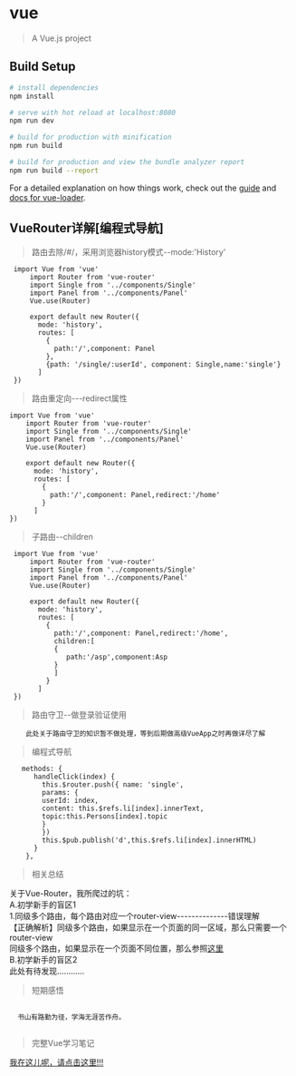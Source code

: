 # vue

> A Vue.js project

## Build Setup

``` bash
# install dependencies
npm install

# serve with hot reload at localhost:8080
npm run dev

# build for production with minification
npm run build

# build for production and view the bundle analyzer report
npm run build --report
```

For a detailed explanation on how things work, check out the [guide](http://vuejs-templates.github.io/webpack/) and [docs for vue-loader](http://vuejs.github.io/vue-loader).
## VueRouter详解[编程式导航]
>路由去除/#/，采用浏览器history模式--mode:'History'
```bush
 import Vue from 'vue'
     import Router from 'vue-router'
     import Single from '../components/Single'
     import Panel from '../components/Panel'
     Vue.use(Router)
     
     export default new Router({
       mode: 'history',
       routes: [
         {
           path:'/',component: Panel
         },
         {path: '/single/:userId', component: Single,name:'single'}
       ]
 })
 ```
 >路由重定向---redirect属性
 ```bush
 import Vue from 'vue'
     import Router from 'vue-router'
     import Single from '../components/Single'
     import Panel from '../components/Panel'
     Vue.use(Router)
     
     export default new Router({
       mode: 'history',
       routes: [
         {
           path:'/',component: Panel,redirect:'/home'
         }
       ]
 })
```
>子路由--children
```
 import Vue from 'vue'
     import Router from 'vue-router'
     import Single from '../components/Single'
     import Panel from '../components/Panel'
     Vue.use(Router)
     
     export default new Router({
       mode: 'history',
       routes: [
         {
           path:'/',component: Panel,redirect:'/home',
           children:[
           {
              path:'/asp',component:Asp
           }
           ]
         }
       ]
 })
```
>路由守卫--做登录验证使用
```bush
    此处关于路由守卫的知识暂不做处理，等到后期做高级VueApp之时再做详尽了解
```
>编程式导航
```bush
   methods: {
      handleClick(index) {
        this.$router.push({ name: 'single',
        params: { 
        userId: index,
        content: this.$refs.li[index].innerText,
        topic:this.Persons[index].topic
        }
        })
        this.$pub.publish('d',this.$refs.li[index].innerHTML)
      }
    },
```
>相关总结

   关于Vue-Router，我所爬过的坑：<br>
   A.初学新手的盲区1<br>
     1.同级多个路由，每个路由对应一个router-view--------------错误理解<br>
     【正确解析】同级多个路由，如果显示在一个页面的同一区域，那么只需要一个router-view<br>
                同级多个路由，如果显示在一个页面不同位置，那么参照[这里](https://jsfiddle.net/posva/6du90epg/)<br>
   B.初学新手的盲区2<br>
      此处有待发现............<br>
>短期感悟

  ```bush
   
    书山有路勤为径，学海无涯苦作舟。
    
   ```
>完整Vue学习笔记

 [我在这儿呢，请点击这里!!!](https://github.com/Full-stack-project-team/Vue-Express--http-proxy-middleware-/blob/master/README.md)

